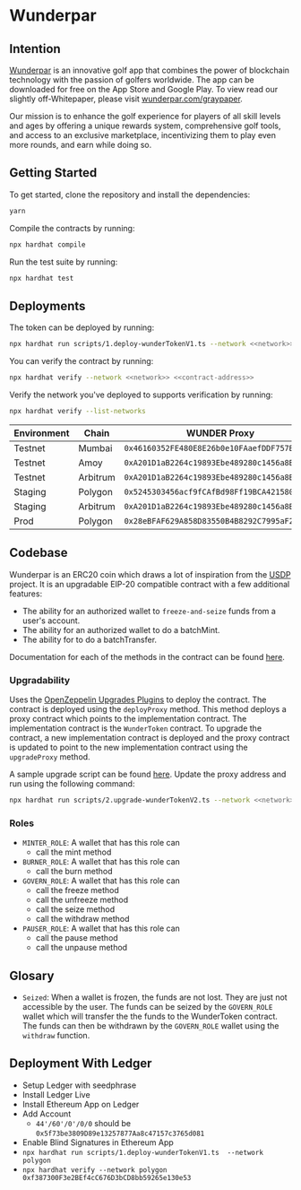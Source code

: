 # Wunderpar

## Intention

<a href="https://wunderpar.com/">Wunderpar</a> is an innovative golf app that combines the power of blockchain technology with the passion of golfers worldwide. The app can be downloaded for free on the App Store and Google Play. To view read our slightly off-Whitepaper, please visit <a href="https://wunderpar.com/graypaper">wunderpar.com/graypaper</a>.

Our mission is to enhance the golf experience for players of all skill levels and ages by offering a unique rewards system, comprehensive golf tools, and access to an exclusive marketplace, incentivizing them to play even more rounds, and earn while doing so.

## Getting Started

To get started, clone the repository and install the dependencies:

```bash
yarn
```

Compile the contracts by running:

```bash
npx hardhat compile
```

Run the test suite by running:

```bash
npx hardhat test
```

## Deployments

The token can be deployed by running:

```bash
npx hardhat run scripts/1.deploy-wunderTokenV1.ts --network <<network>>
```

You can verify the contract by running:

```bash
npx hardhat verify --network <<network>> <<contract-address>>
```

Verify the network you've deployed to supports verification by running:

```bash
npx hardhat verify --list-networks
```

| Environment | Chain    | WUNDER Proxy                                 | V1 Implementation                            | V2 Implementation                            | DEFAULT_ADMIN                                | MINTER_ROLE                                  |
| ----------- | -------- | -------------------------------------------- | -------------------------------------------- | -------------------------------------------- | -------------------------------------------- | -------------------------------------------- |
| Testnet     | Mumbai   | `0x46160352FE480E8E26b0e10FAaefDDF757Ba6Ec4` | `0x099E7B298851F9F2a468385DB6A2E3e90c73e035` |                                              | `0xA04703511790408902F71Bb2230c23591c4c54C4` | `0x7D78710570D65b17D860Dd6AC51ECa426cc8Ee9B` |
| Testnet     | Amoy     | `0xA201D1aB2264c19893Ebe489280c1456a8B29EB6` | `0x8A03A5ff393DD6Bf38839ED5547D0D692D6f7b68` | `0x1176121630EcFCeaAEA1494246ed28824720b991` | `0xA04703511790408902F71Bb2230c23591c4c54C4` | `0x7D78710570D65b17D860Dd6AC51ECa426cc8Ee9B` |
| Testnet     | Arbitrum | `0xA201D1aB2264c19893Ebe489280c1456a8B29EB6` | `0x8A03A5ff393DD6Bf38839ED5547D0D692D6f7b68` |                                              | `0xA04703511790408902F71Bb2230c23591c4c54C4` | `0x7D78710570D65b17D860Dd6AC51ECa426cc8Ee9B` |
| Staging     | Polygon  | `0x5245303456acf9fCAfBd98Ff19BCA421580087cf` | `0xb7e5F5716c3563a1c410Aa8244A3C63924f1b0E8` |                                              | `0xA04703511790408902F71Bb2230c23591c4c54C4` | `0x7D78710570D65b17D860Dd6AC51ECa426cc8Ee9B` |
| Staging     | Arbitrum | `0xA201D1aB2264c19893Ebe489280c1456a8B29EB6` | `0x8A03A5ff393DD6Bf38839ED5547D0D692D6f7b68` |                                              | `0xA04703511790408902F71Bb2230c23591c4c54C4` | `0x7D78710570D65b17D860Dd6AC51ECa426cc8Ee9B` |
| Prod        | Polygon  | `0x28eBFAF629A858D83550B4B8292C7995aF2E32aa` | `0xc8Ba1B2270017f73e9e9Dc2A50779591D4177A8E` |                                              | `0x5f73be3809D89e13257877Aa8c47157c3765d081` | `0x7D78710570D65b17D860Dd6AC51ECa426cc8Ee9B` |

## Codebase

Wunderpar is an ERC20 coin which draws a lot of inspiration from the <a href="https://paxos.com/usdp/">USDP</a> project. It is an upgradable EIP-20 compatible contract with a few additional features:

- The ability for an authorized wallet to `freeze-and-seize` funds from a user's account.
- The ability for an authorized wallet to do a batchMint.
- The ability for to do a batchTransfer.

Documentation for each of the methods in the contract can be found <a href='./docs/index.md'>here</a>.

### Upgradability

Uses the <a href='https://docs.openzeppelin.com/upgrades-plugins/1.x/' >OpenZeppelin Upgrades Plugins</a> to deploy the contract. The contract is deployed using the `deployProxy` method. This method deploys a proxy contract which points to the implementation contract. The implementation contract is the `WunderToken` contract. To upgrade the contract, a new implementation contract is deployed and the proxy contract is updated to point to the new implementation contract using the `upgradeProxy` method.

A sample upgrade script can be found <a href='./scripts/2.upgrade-wunderTokenV2.ts'>here</a>. Update the proxy address and run using the following command:

```bash
npx hardhat run scripts/2.upgrade-wunderTokenV2.ts --network <<network>>
```

### Roles

- `MINTER_ROLE`: A wallet that has this role can
  - call the mint method
- `BURNER_ROLE`: A wallet that has this role can
  - call the burn method
- `GOVERN_ROLE`: A wallet that has this role can
  - call the freeze method
  - call the unfreeze method
  - call the seize method
  - call the withdraw method
- `PAUSER_ROLE`: A wallet that has this role can
  - call the pause method
  - call the unpause method

## Glosary

- `Seized`: When a wallet is frozen, the funds are not lost. They are just not accessible by the user. The funds can be seized by the `GOVERN_ROLE` wallet which will transfer the the funds to the WunderToken contract. The funds can then be withdrawn by the `GOVERN_ROLE` wallet using the `withdraw` function.

## Deployment With Ledger

- Setup Ledger with seedphrase
- Install Ledger Live
- Install Ethereum App on Ledger
- Add Account
  - `44'/60'/0'/0/0` should be `0x5f73be3809D89e13257877Aa8c47157c3765d081`
- Enable Blind Signatures in Ethereum App
- `npx hardhat run scripts/1.deploy-wunderTokenV1.ts  --network polygon`
- `npx hardhat verify --network polygon 0xf387300F3e2BEf4cC676D3bCD8bb59265e130e53`
